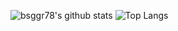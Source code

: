 
![bsggr78's github stats](https://github-readme-stats.vercel.app/api?username=b68h4&show_icons=true&theme=dark)
![Top Langs](https://github-readme-stats.vercel.app/api/top-langs/?username=b68h4&exclude_repo=tddroid&hide=html,css&langs_count=10&layout=compact&theme=dark)
